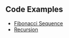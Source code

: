 ## Code Examples
- [Fibonacci Sequence](examples/fibonacci.asm)
- [Recursion](examples/recursion.asm)

